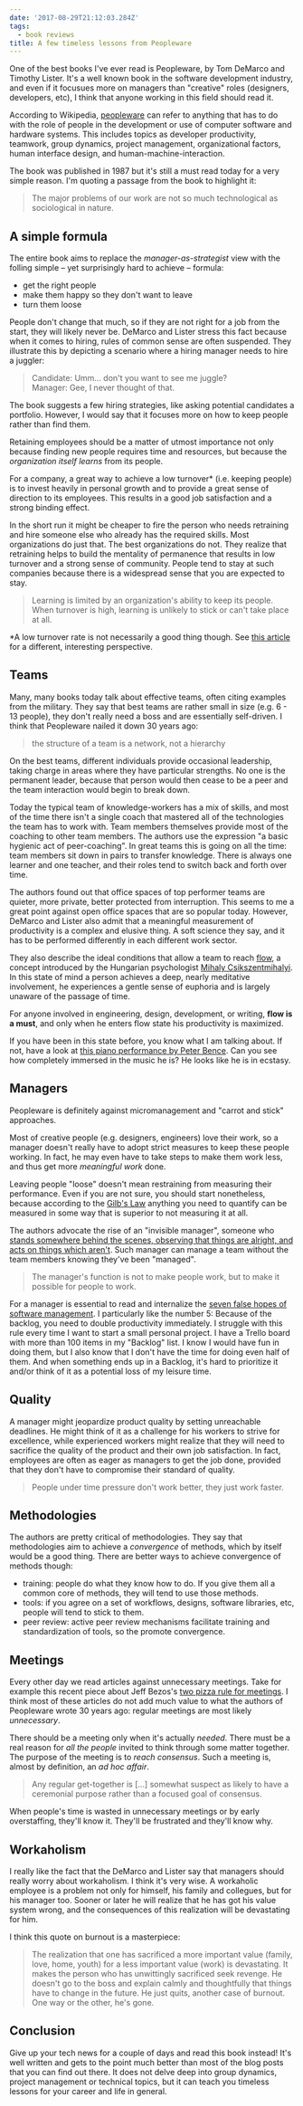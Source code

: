 ```yaml
---
date: '2017-08-29T21:12:03.284Z'
tags:
  - book reviews
title: A few timeless lessons from Peopleware
---
```


One of the best books I've ever read is Peopleware, by Tom DeMarco and Timothy Lister. It's a well known book in the software development industry, and even if it focusues more on managers than "creative" roles (designers, developers, etc), I think that anyone working in this field should read it.

According to Wikipedia, [peopleware](https://en.wikipedia.org/wiki/Peopleware) can refer to anything that has to do with the role of people in the development or use of computer software and hardware systems. This includes topics as developer productivity, teamwork, group dynamics, project management, organizational factors, human interface design, and human-machine-interaction.

The book was published in 1987 but it's still a must read today for a very simple reason. I'm quoting a passage from the book to highlight it:

> The major problems of our work are not so much technological as sociological in nature.

## A simple formula

The entire book aims to replace the _manager-as-strategist_ view with the folling simple – yet surprisingly hard to achieve – formula:

- get the right people
- make them happy so they don't want to leave
- turn them loose

People don't change that much, so if they are not right for a job from the start, they will likely never be. DeMarco and Lister stress this fact because when it comes to hiring, rules of common sense are often suspended. They illustrate this by depicting a scenario where a hiring manager needs to hire a juggler:

> Candidate: Umm... don't you want to see me juggle?<br>
> Manager: Gee, I never thought of that.

The book suggests a few hiring strategies, like asking potential candidates a portfolio. However, I would say that it focuses more on how to keep people rather than find them.

Retaining employees should be a matter of utmost importance not only because finding new people requires time and resources, but because the _organization itself learns_ from its people.

For a company, a great way to achieve a low turnover\* (i.e. keeping people) is to invest heavily in personal growth and to provide a great sense of direction to its employees. This results in a good job satisfaction and a strong binding effect.

In the short run it might be cheaper to fire the person who needs retraining and hire someone else who already has the required skills. Most organizations do just that. The best organizations do not. They realize that retraining helps to build the mentality of permanence that results in low turnover and a strong sense of community. People tend to stay at such companies because there is a widespread sense that you are expected to stay.

> Learning is limited by an organization's ability to keep its people. When turnover is high, learning is unlikely to stick or can't take place at all.

\*A low turnover rate is not necessarily a good thing though. See [this article](https://www.ere.net/a-low-turnover-rate-could-mean-that-you-have-ugly-employees/) for a different, interesting perspective.

## Teams

Many, many books today talk about effective teams, often citing examples from the military. They say that best teams are rather small in size (e.g. 6 - 13 people), they don't really need a boss and are essentially self-driven. I think that Peopleware nailed it down 30 years ago:

> the structure of a team is a network, not a hierarchy

On the best teams, different individuals provide occasional leadership, taking charge in areas where they have particular strengths. No one is the permanent leader, because that person would then cease to be a peer and the team interaction would begin to break down.

Today the typical team of knowledge-workers has a mix of skills, and most of the time there isn't a single coach that mastered all of the technologies the team has to work with. Team members themselves provide most of the coaching to other team members. The authors use the expression "a basic hygienic act of peer-coaching". In great teams this is going on all the time: team members sit down in pairs to transfer knowledge. There is always one learner and one teacher, and their roles tend to switch back and forth over time.

The authors found out that office spaces of top performer teams are quieter, more private, better protected from interruption. This seems to me a great point against open office spaces that are so popular today. However, DeMarco and Lister also admit that a meaningful measurement of productivity is a complex and elusive thing. A soft science they say, and it has to be performed differently in each different work sector.

They also describe the ideal conditions that allow a team to reach [flow](<https://en.wikipedia.org/wiki/Flow_(psychology)>), a concept introduced by the Hungarian psychologist [Mihaly Csikszentmihalyi](https://www.ted.com/talks/mihaly_csikszentmihalyi_on_flow). In this state of mind a person achieves a deep, nearly meditative involvement, he experiences a gentle sense of euphoria and is largely unaware of the passage of time.

For anyone involved in engineering, design, development, or writing, **flow is a must**, and only when he enters flow state his productivity is maximized.

If you have been in this state before, you know what I am talking about. If not, have a look at [this piano performance by Peter Bence](https://www.youtube.com/watch?v=LrQnnhAXLt0). Can you see how completely immersed in the music he is? He looks like he is in ecstasy.

## Managers

Peopleware is definitely against micromanagement and "carrot and stick" approaches.

Most of creative people (e.g. designers, engineers) love their work, so a manager doesn't really have to adopt strict measures to keep these people working. In fact, he may even have to take steps to make them work less, and thus get more _meaningful work_ done.

Leaving people "loose" doesn't mean restraining from measuring their performance. Even if you are not sure, you should start nonetheless, because according to the [Gilb's Law](https://vanderburg.org/blog/2003/02/03/gilbs-trap.html) anything you need to quantify can be measured in some way that is superior to not measuring it at all.

The authors advocate the rise of an "invisible manager", someone who [stands somewhere behind the scenes, observing that things are alright, and acts on things which aren't](https://www.oscarberg.net/blog/2012/05/invisible-manager/). Such manager can manage a team without the team members knowing they've been "managed".

> The manager's function is not to make people work, but to make it possible for people to work.

For a manager is essential to read and internalize the [seven false hopes of software management](https://mysticmundane.blogspot.com/2008/03/seven-false-hopes-of-software.html). I particularly like the number 5: Because of the backlog, you need to double productivity immediately. I struggle with this rule every time I want to start a small personal project. I have a Trello board with more than 100 items in my "Backlog" list. I know I would have fun in doing them, but I also know that I don't have the time for doing even half of them. And when something ends up in a Backlog, it's hard to prioritize it and/or think of it as a potential loss of my leisure time.

## Quality

A manager might jeopardize product quality by setting unreachable deadlines. He might think of it as a challenge for his workers to strive for excellence, while experienced workers might realize that they will need to sacrifice the quality of the product and their own job satisfaction. In fact, employees are often as eager as managers to get the job done, provided that they don't have to compromise their standard of quality.

> People under time pressure don't work better, they just work faster.

## Methodologies

The authors are pretty critical of methodologies. They say that methodologies aim to achieve a _convergence_ of methods, which by itself would be a good thing. There are better ways to achieve convergence of methods though:

- training: people do what they know how to do. If you give them all a common core of methods, they will tend to use those methods.
- tools: if you agree on a set of workflows, designs, software libraries, etc, people will tend to stick to them.
- peer review: active peer review mechanisms facilitate training and standardization of tools, so the promote convergence.

## Meetings

Every other day we read articles against unnecessary meetings. Take for example this recent piece about Jeff Bezos's [two pizza rule for meetings](https://www.businessinsider.com/amazon-jeff-bezos-two-pizza-rule-productive-meetings-2017-7?IR=T). I think most of these articles do not add much value to what the authors of Peopleware wrote 30 years ago: regular meetings are most likely _unnecessary_.

There should be a meeting only when it's actually _needed_. There must be a real reason for _all the people_ invited to think through some matter together. The purpose of the meeting is to _reach consensus_. Such a meeting is, almost by definition, an _ad hoc affair_.

> Any regular get-together is [...] somewhat suspect as likely to have a ceremonial purpose rather than a focused goal of consensus.

When people's time is wasted in unnecessary meetings or by early overstaffing, they'll know it. They'll be frustrated and they'll
know why.

## Workaholism

I really like the fact that the DeMarco and Lister say that managers should really worry about workaholism. I think it's very wise. A workaholic employee is a problem not only for himself, his family and collegues, but for his manager too. Sooner or later he will realize that he has got his value system wrong, and the consequences of this realization will be devastating for him.

I think this quote on burnout is a masterpiece:

> The realization that one has sacrificed a more important value (family, love, home, youth) for a less important value (work)
> is devastating. It makes the person who has unwittingly sacrificed seek revenge. He doesn't go to the boss and explain calmly and
> thoughtfully that things have to change in the future. He just quits, another case of burnout. One way or the other, he's gone.

## Conclusion

Give up your tech news for a couple of days and read this book instead! It's well written and gets to the point much better than most of the blog posts that you can find out there. It does not delve deep into group dynamics, project management or technical topics, but it can teach you timeless lessons for your career and life in general.
